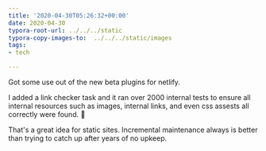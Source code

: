 ```yaml
---
title: '2020-04-30T05:26:32+00:00'
date: 2020-04-30
typora-root-url: ../../../static
typora-copy-images-to:  ../../../static/images
tags:
- tech

---
```

Got some use out of the new beta plugins for netlify.

I added a link checker task and it ran over 2000 internal tests to ensure all internal resources such as images, internal links, and even css assests all correctly were found. 🧹

That's a great idea for static sites. Incremental maintenance always is better than trying to catch up after years of no upkeep.
